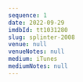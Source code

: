 ```yaml
---
sequence: 1
date: 2022-09-29
imdbId: tt1031280
slug: splinter-2008
venue: null
venueNotes: null
medium: iTunes
mediumNotes: null
---
```


